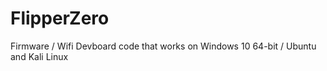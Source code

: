 # FlipperZero
Firmware / Wifi Devboard code that works on Windows 10 64-bit / Ubuntu and Kali Linux
